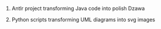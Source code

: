 1. Antlr project transforming Java code into polish Dzawa

2. Python scripts transforming UML diagrams into svg images
